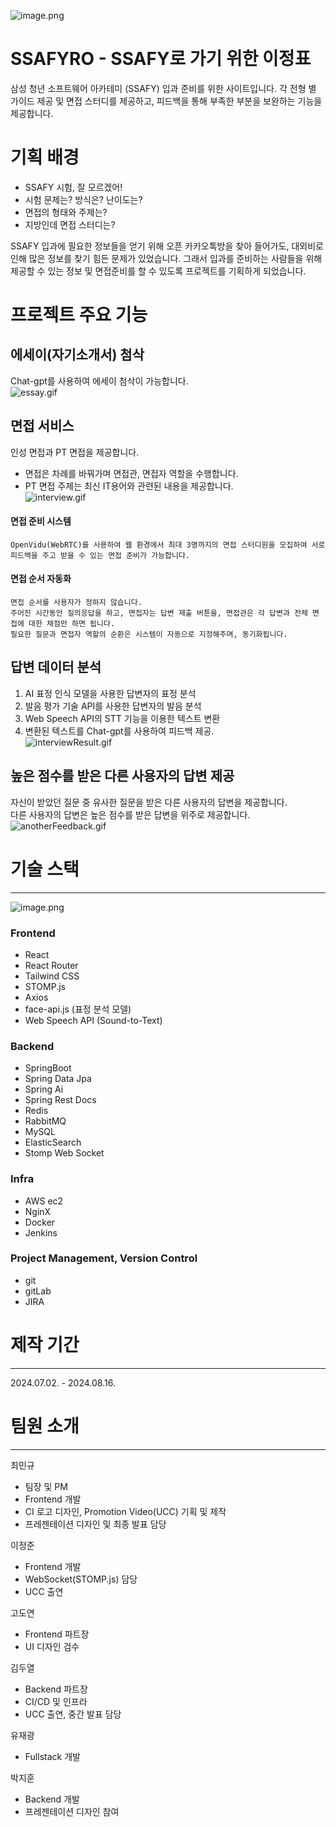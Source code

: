 
![image.png](./docs/img/image.png)
# SSAFYRO - SSAFY로 가기 위한 이정표

삼성 청년 소프트웨어 아카테미 (SSAFY) 입과 준비를 위한 사이트입니다.
각 전형 별 가이드 제공 및 면접 스터디를 제공하고, 피드백을 통해 부족한 부분을 보완하는 기능을 제공합니다.


# 기획 배경

- SSAFY 시험, 잘 모르겠어!
- 시험 문제는? 방식은? 난이도는?
- 면접의 형태와 주제는?
- 지방인데 면접 스터디는?

SSAFY 입과에 필요한 정보들을 얻기 위해 오픈 카카오톡방을 찾아 들어가도, 대외비로 인해 많은 정보를 찾기 힘든 문제가 있었습니다. 그래서 입과를 준비하는 사람들을 위해 제공할 수 있는 정보 및 면접준비를 할 수 있도록 프로젝트를 기획하게 되었습니다.

# 프로젝트 주요 기능

## 에세이(자기소개서) 첨삭
Chat-gpt를 사용하여 에세이 첨삭이 가능합니다.   
![essay.gif](./docs/img/essay.gif)

## 면접 서비스
인성 면접과 PT 면접을 제공합니다.
- 면접은 차례를 바꿔가며 면접관, 면접자 역할을 수행합니다.
- PT 면접 주제는 최신 IT용어와 관련된 내용을 제공합니다.   
![interview.gif](./docs/img/interview.gif)
#### 면접 준비 시스템   
    OpenVidu(WebRTC)를 사용하여 웹 환경에서 최대 3명까지의 면접 스터디원을 모집하여 서로 피드백을 주고 받을 수 있는 면접 준비가 가능합니다.

#### 면접 순서 자동화   
    면접 순서를 사용자가 정하지 않습니다.   
    주어진 시간동안 질의응답을 하고, 면접자는 답변 제출 버튼을, 면접관은 각 답변과 전체 면접에 대한 채점만 하면 됩니다.   
    필요한 질문과 면접자 역할의 순환은 시스템이 자동으로 지정해주며, 동기화됩니다.

## 답변 데이터 분석
1. AI 표정 인식 모델을 사용한 답변자의 표정 분석
2. 발음 평가 기술 API를 사용한 답변자의 발음 분석
3. Web Speech API의 STT 기능을 이용한 텍스트 변환
4. 변환된 텍스트를 Chat-gpt를 사용하여 피드백 제공.  
![interviewResult.gif](./docs/img/interviewResult.gif)

## 높은 점수를 받은 다른 사용자의 답변 제공
자신이 받았던 질문 중 유사한 질문을 받은 다른 사용자의 답변을 제공합니다.   
다른 사용자의 답변은 높은 점수를 받은 답변을 위주로 제공합니다.   
![anotherFeedback.gif](./docs/img/anotherFeedback.gif)

# 기술 스택

---

![image.png](./docs/img/image3.png)


### Frontend

- React
- React Router
- Tailwind CSS
- STOMP.js
- Axios
- face-api.js (표정 분석 모델)
- Web Speech API (Sound-to-Text)

### Backend

- SpringBoot
- Spring Data Jpa
- Spring Ai
- Spring Rest Docs
- Redis
- RabbitMQ
- MySQL
- ElasticSearch
- Stomp Web Socket

### Infra

- AWS ec2
- NginX
- Docker
- Jenkins

### Project Management, Version Control

- git
- gitLab
- JIRA

# 제작 기간

---

2024.07.02. - 2024.08.16.

# 팀원 소개

---

최민규

- 팀장 및 PM
- Frontend 개발
- CI 로고 디자인, Promotion Video(UCC) 기획 및 제작
- 프레젠테이션 디자인 및 최종 발표 담당

이정준

- Frontend 개발
- WebSocket(STOMP.js) 담당
- UCC 출연

고도연

- Frontend 파트장
- UI 디자인 검수

김두열

- Backend 파트장
- CI/CD 및 인프라
- UCC 출연, 중간 발표 담당

유재광

- Fullstack 개발

박지훈

- Backend 개발
- 프레젠테이션 디자인 참여
